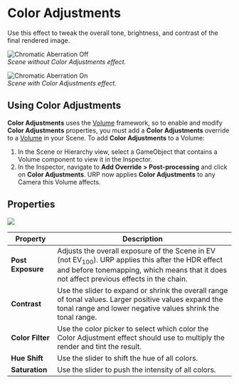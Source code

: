 # Color Adjustments

Use this effect to tweak the overall tone, brightness, and contrast of the final rendered image.

![Chromatic Aberration Off](Images/post-proc/color-adjustments-off.png)
<br/>_Scene without Color Adjustments effect._

![Chromatic Aberration On](Images/post-proc/color-adjustments.png)
<br/>_Scene with Color Adjustments effect._

## Using Color Adjustments

**Color Adjustments** uses the [Volume](Volumes.md) framework, so to enable and modify **Color Adjustments** properties, you must add a **Color Adjustments** override to a [Volume](Volumes.md) in your Scene. To add **Color Adjustments** to a Volume:

1. In the Scene or Hierarchy view, select a GameObject that contains a Volume component to view it in the Inspector.
2. In the Inspector, navigate to **Add Override > Post-processing** and click on **Color Adjustments**. URP now applies **Color Adjustments** to any Camera this Volume affects.

## Properties

![](Images/Inspectors/ColorAdjustments.png)

| **Property**      | **Description**                                              |
| ----------------- | ------------------------------------------------------------ |
| **Post Exposure** | Adjusts the overall exposure of the Scene in EV (not EV<sub>100</sub>). URP applies this after the HDR effect and before tonemapping, which means that it does not affect previous effects in the chain. |
| **Contrast**      | Use the slider to expand or shrink the overall range of tonal values. Larger positive values expand the tonal range and lower negative values shrink the tonal range. |
| **Color Filter**  | Use the color picker to select which color the Color Adjustment effect should use to multiply the render and tint the result. |
| **Hue Shift**     | Use the slider to shift the hue of all colors.               |
| **Saturation**    | Use the slider to push the intensity of all colors.          |
